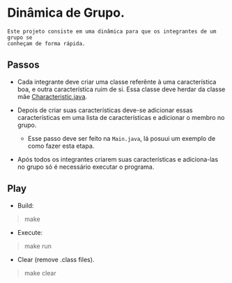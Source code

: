 # Dinâmica de Grupo.

	Este projeto consiste em uma dinâmica para que os integrantes de um grupo se
	conheçam de forma rápida.

## Passos

* Cada integrante deve criar uma classe referênte à uma característica boa, e outra característica ruim de si. Essa classe deve herdar da classe mãe
[Characteristic.java](https://github.com/marcelohpf/groupdynamic/blob/master/personality/Characteristic.java).

* Depois de criar suas características deve-se adicionar essas características
em uma lista de características e adicionar o membro no grupo.
	* Esse passo deve ser feito na `Main.java`, lá posuui um exemplo de como
	fazer esta etapa.

* Após todos os integrantes criarem suas características e adiciona-las no
 grupo só é necessário executar o programa.

## Play

* Build:

> make

* Execute:

> make run

* Clear (remove .class files).

> make clear

